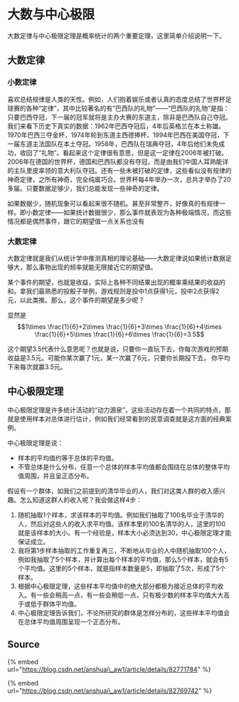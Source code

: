 # 大数与中心极限

大数定律与中心极限定理是概率统计的两个重要定理，这里简单介绍说明一下。

## 大数定律

### 小数定律

喜欢总结规律是人类的天性。例如，人们抱着娱乐或者认真的态度总结了世界杯足球赛的各种“定律”，其中比较著名的有“巴西队的礼物”——“巴西队的礼物”是指：只要巴西夺冠，下一届的冠军就将是主办大赛的东道主，除非是巴西队自己夺冠。我们来看下历史下真实的数据：1962年巴西夺冠后，4年后英格兰在本土称雄。1970年巴西三夺金杯，1974年轮到东道主西德捧杯。1994年巴西在美国夺冠，下一届东道主法国队在本土夺冠。1958年，巴西队在瑞典夺冠，4年后他们未免成功，收回了“礼物”。看起来这个定律很有意思，但是这一定律在2006年被打破。2006年在德国的世界杯，德国和巴西队都没有夺冠，而是由我们中国人耳熟能详的主队里皮率领的意大利队夺冠。还有一些未被打破的定律，这些看似没有规律的神奇定律，之所有神奇，完全纯属巧合。世界杯每4年举办一次，总共才举办了20多届。只要数据足够少，我们总能发现一些神奇的定律。

如果数据少，随机现象可以看起来很不随机。甚至非常整齐，好像真的有规律一样。即小数定律——如果统计数据很少，那么事件就表现为各种极端情况，而这些情况都是偶然事件，跟它的期望值一点关系也没有

### 大数定律

大数定律就是我们从统计学中推测真相的理论基础——大数定律说如果统计数据足够大，那么事物出现的频率就能无限接近它的期望值。

某个事件的期望，也就是收益，实际上各种不同结果出现的概率乘结果的收益的和。拿我们最熟悉的投骰子举例，游戏规则是投中1点获得1元，投中2点获得2元，以此类推。那么，这个事件的期望是多少呢？

显然是 $$1\times \frac{1}{6}+2\times \frac{1}{6}+3\times \frac{1}{6}+4\times \frac{1}{6}+5\times \frac{1}{6}+6\times \frac{1}{6}=3.5$$ 

这个期望3.5代表什么意思呢？也就是说，只要你一直玩下去，你每次游戏的预期收益是3.5元。可能你某次赢了1元，某一次赢了6元，只要你长期投下去， 你平均下来每次就赢3.5元。

## 中心极限定理

中心极限定理是许多统计活动的“动力源泉”，这些活动存在着一个共同的特点，那就是使用样本对总体进行估计，例如我们经常看到的民意调查就是这方面的经典案例。

中心极限定理是说：

* 样本的平均值约等于总体的平均值。
* 不管总体是什么分布，任意一个总体的样本平均值都会围绕在总体的整体平均值周围，并且呈正态分布。

假设有一个群体，如我们之前提到的清华毕业的人，我们对这类人群的收入感兴趣。怎么知道这群人的收入呢？我会做这样4步：

1. 随机抽取1个样本，求该样本的平均值。例如我们抽取了100名毕业于清华的人，然后对这些人的收入求平均值。该样本里的100名清华的人，这里的100就是该样本的大小。有一个经验是，样本大小必须达到30，中心极限定理才能保证成立。
2. 我将第1步样本抽取的工作重复再三，不断地从毕业的人中随机抽取100个人，例如我抽取了5个样本，并计算出每个样本的平均值，那么5个样本，就会有5个平均值。这里的5个样本，就是指样本数量是5，即抽取了5次，形成了5个样本。
3. 根据中心极限定理，这些样本平均值中的绝大部分都极为接近总体的平均收入。有一些会稍高一点，有一些会稍低一点，只有极少数的样本平均值大大高于或低于群体平均值。
4. 中心极限定理告诉我们，不论所研究的群体是怎样分布的，这些样本平均值会在总体平均值周围呈现一个正态分布。

## Source

{% embed url="https://blog.csdn.net/anshuai\_aw1/article/details/82771784" %}

{% embed url="https://blog.csdn.net/anshuai\_aw1/article/details/82769742" %}




